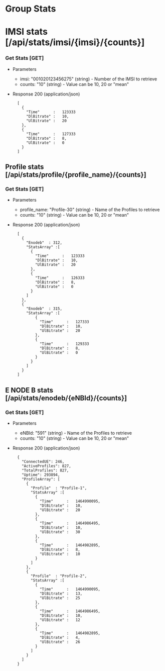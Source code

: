 # Group Stats

# IMSI stats [/api/stats/imsi/{imsi}/{counts}]

### Get Stats [GET]

+ Parameters
    + imsi: "001020123456275" (string) - Number of the IMSI to retrieve
    + counts: "10" (string) - Value can be 10, 20 or  "mean"

+ Response 200 (application/json)
      
        [
          {
            "Time"      :   123333 
            "DlBitrate" :   10,
            "UlBitrate" :   20
          },
          {
            "Time"      :   127333
            "DlBitrate" :   8,
            "UlBitrate" :   0
          }
        ]

## Profile stats [/api/stats/profile/{profile_name}/{counts}]

### Get Stats [GET]

+ Parameters
    + profile_name: "Profile-30" (string) - Name of the Profiles to retrieve
    + counts: "10" (string) - Value can be 10, 20 or  "mean"

+ Response 200 (application/json)
      
        [
          {
            "Enodeb"  : 312,
            "StatsArray" :[
              { 
                "Time"      :   123333
                "DlBitrate" :   10,
                "UlBitrate" :   20 
              },
              {
                "Time"      :   126333
                "DlBitrate" :   8,
                "UlBitrate" :   0 
              }
            ]
          },
          {
            "Enodeb"  : 315,
            "StatsArray" :[
                {
                  "Time"      :   127333
                  "DlBitrate" :   10,
                  "UlBitrate" :   20 
                },
                {
                  "Time"      :   129333
                  "DlBitrate" :   8,
                  "UlBitrate" :   0 
                }
              }
            ]
          }
        ]

## E NODE B stats [/api/stats/enodeb/{eNBId}/{counts}]

### Get Stats [GET]

+ Parameters
    + eNBId: "591" (string) - Name of the Profiles to retrieve
    + counts: "10" (string) - Value can be 10, 20 or  "mean"

+ Response 200 (application/json)

        {
          "ConnectedUE": 246,
          "ActiveProfiles": 827,
          "TotalProfiles": 827,
          "Uptime": 293894,
          "ProfileArray": [
            {
              "Profile"  : "Profile-1",
              "StatsArray" :[
                {
                  "Time"      :   1464990095,
                  "DlBitrate" :   10,
                  "UlBitrate" :   20 
                },
                {
                  "Time"      :   1464986495,
                  "DlBitrate" :   10,
                  "UlBitrate" :   30 
                },
                {
                  "Time"      :   1464982895,
                  "DlBitrate" :   8,
                  "UlBitrate" :   10 
                }
              ]
            },
            {
              "Profile"  : "Profile-2",
              "StatsArray" :[
                {
                  "Time"      :   1464990095,
                  "DlBitrate" :   13,
                  "UlBitrate" :   25 
                },
                {
                  "Time"      :   1464986495,
                  "DlBitrate" :   10,
                  "UlBitrate" :   12 
                },
                {
                  "Time"      :   1464982895,
                  "DlBitrate" :   4,
                  "UlBitrate" :   26 
                }
              ]
            }
          ]
        }

